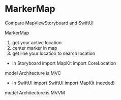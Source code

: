 # MarkerMap
Compare MapViewStoryboard and SwiftUI

MarkerMap
1. get your active location
2. center marker in map
3. get line your location to search location


* in Storyboard 
import MapKit
import CoreLocation

model Architecture is MVC

* in SwiftUI
import SwiftUI
import MapKit (needed)

model Architecture is MVVM 
